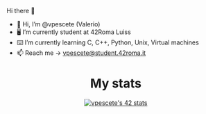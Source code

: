 Hi there 👋

- 👋 Hi, I’m @vpescete (Valerio)
- 🖥 I’m currently student at 42Roma Luiss
- ⌨️ I’m currently learning C, C++, Python, Unix, Virtual machines
- 📫 Reach me -> vpescete@student.42roma.it

<div align="center">
  <h1>My stats</h1>
<a href="https://github.com/JaeSeoKim/badge42"><img src="https://badge42.vercel.app/api/v2/cle014ttn00970fml7jqmcijk/stats?cursusId=21&coalitionId=piscine" alt="vpescete's 42 stats" /></a>
</div> 
